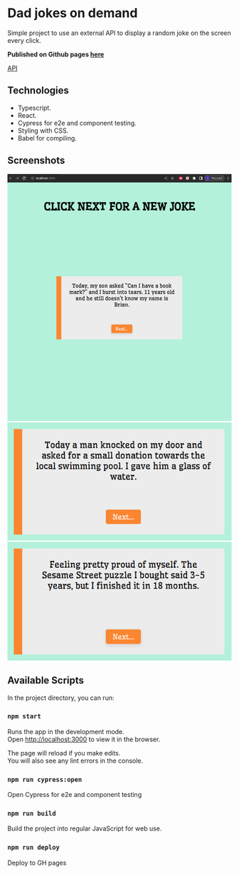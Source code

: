 # Dad jokes on demand

Simple project to use an external API to display a random joke on the screen every click.

**Published on Github pages [here](https://automcas.github.io/dadjokes/)**

[API](https://icanhazdadjoke.com/api)

## Technologies

- Typescript.
- React.
- Cypress for e2e and component testing.
- Styling with CSS.
- Babel for compiling.

## Screenshots

![overview](https://github.com/AUTOMCAS/dadjokes/blob/main/misc/screenshots/overview.png?raw=true)
![joke2](https://github.com/AUTOMCAS/dadjokes/blob/main/misc/screenshots/joke2.png?raw=true)
![joke3](https://github.com/AUTOMCAS/dadjokes/blob/main/misc/screenshots/joke3.png?raw=true)

## Available Scripts

In the project directory, you can run:

### `npm start`

Runs the app in the development mode.\
Open [http://localhost:3000](http://localhost:3000) to view it in the browser.

The page will reload if you make edits.\
You will also see any lint errors in the console.

### `npm run cypress:open`

Open Cypress for e2e and component testing

### `npm run build`

Build the project into regular JavaScript for web use.

### `npm run deploy`

Deploy to GH pages
